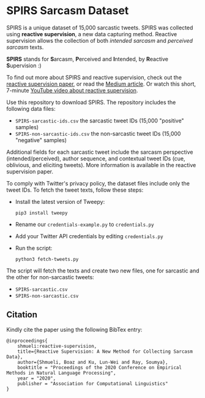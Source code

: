 # SPIRS Sarcasm Dataset

SPIRS is a unique dataset of 15,000 sarcastic tweets. SPIRS was collected using **reactive supervision**, a new data capturing method. 
Reactive supervision allows the collection of both _intended sarcasm_ and _perceived sarcasm_ texts. 

**SPIRS** stands for **S**arcasm, **P**erceived and **I**ntended, by **R**eactive **S**upervision :)

To find out more about SPIRS and reactive supervision, check out the [reactive supervision paper](https://arxiv.org/abs/2009.13080), or read the [Medium article](https://towardsdatascience.com/the-magic-of-reactive-supervision-3fc83cdb1ca4). Or watch this short, 7-minute [YouTube video about reactive supervision](https://www.youtube.com/watch?v=Wx6S-KdZ1nM).

Use this repository to download SPIRS. The repository includes the following data files:

  * `SPIRS-sarcastic-ids.csv` the sarcastic tweet IDs (15,000 "positive" samples)
  * `SPIRS-non-sarcastic-ids.csv` the non-sarcastic tweet IDs (15,000 "negative" samples)
  
Additional fields for each sarcastic tweet include the sarcasm perspective (intended/perceived), author sequence, and contextual tweet IDs (cue, oblivious, and eliciting tweets).
More information is available in the reactive supervision paper.

To comply with Twitter's privacy policy, the dataset files include only the tweet IDs. To fetch the tweet texts, follow these steps:

  * Install the latest version of Tweepy:
  
    `pip3 install tweepy`
  * Rename our `credentials-example.py` to `credentials.py`
  * Add your Twitter API credentials by editing `credentials.py`
  * Run the script:
  
    `python3 fetch-tweets.py`

The script will fetch the texts and create two new files, one for sarcastic and the other for non-sarcastic tweets:

  * `SPIRS-sarcastic.csv`
  * `SPIRS-non-sarcastic.csv`

## Citation

Kindly cite the paper using the following BibTex entry:

```
@inproceedings{
    shmueli:reactive-supervision, 
    title={Reactive Supervision: A New Method for Collecting Sarcasm Data}, 
    author={Shmueli, Boaz and Ku, Lun-Wei and Ray, Soumya}, 
    booktitle = "Proceedings of the 2020 Conference on Empirical Methods in Natural Language Processing", 
    year = "2020", 
    publisher = "Association for Computational Linguistics"
}
```


